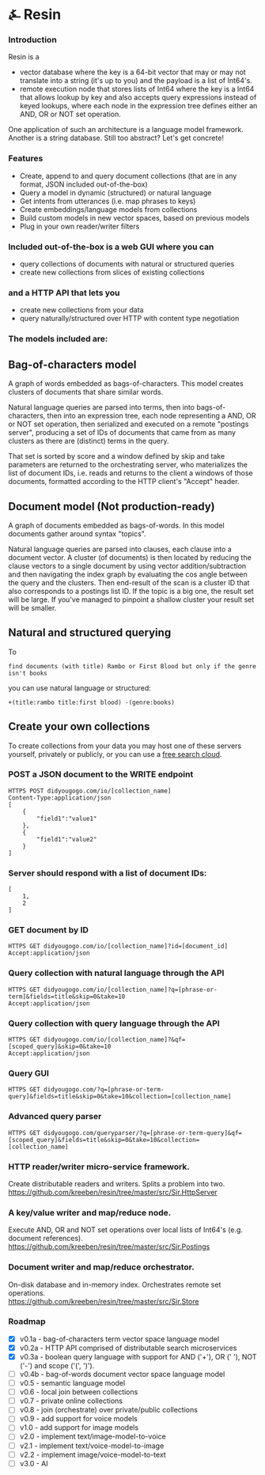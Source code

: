 # &#9084; Resin

### Introduction

Resin is a

- vector database where the key is a 64-bit vector that may or may not translate into a string  (it's up to you) 
and the payload is a list of Int64's.
- remote execution node that stores lists of Int64 where the key is a Int64 that allows lookup by key and also accepts 
query expressions instead of keyed lookups, where each node in the expression tree defines either an AND, OR or NOT set operation.

One application of such an architecture is a language model framework. Another is a string database. Still too abstract? Let's get concrete!

### Features

- Create, append to and query document collections (that are in any format, JSON included out-of-the-box)
- Query a model in dynamic (structured) or natural language
- Get intents from utterances (i.e. map phrases to keys)
- Create embeddings/language models from collections
- Build custom models in new vector spaces, based on previous models
- Plug in your own reader/writer filters

### Included out-of-the-box is a web GUI where you can

- query collections of documents with natural or structured queries
- create new collections from slices of existing collections

### and a HTTP API that lets you

- create new collections from your data
- query naturally/structured over HTTP with content type negotiation 

### The models included are:

## Bag-of-characters model

A graph of words embedded as bags-of-characters. 
This model creates clusters of documents that share similar words. 

Natural language queries are parsed into terms, then into bags-of-characters, 
then into an expression tree, each node representing a AND, OR or NOT set operation, 
then serialized and executed on a remote "postings server", producing a set of IDs 
of documents that came from as many clusters as there are (distinct) terms in the query.  

That set is sorted by score and a window defined by skip and take parameters are returned to the orchestrating server, who 
materializes the list of document IDs, i.e. reads and returns to the client a windows of those documents, formatted 
according to the HTTP client's "Accept" header.

## Document model (Not production-ready)

A graph of documents embedded as bags-of-words. 
In this model documents gather around syntax "topics". 

Natural language queries are parsed into clauses, each clause into a document vector. 
A cluster (of documents) is then located by reducing the clause vectors to a single document 
by using vector addition/subtraction and then navigating the index graph by evaluating 
the cos angle between the query and the clusters. Then end-result of the scan is a cluster ID 
that also corresponds to a postings list ID. If the topic is a big one, the result set will be large. 
If you've managed to pinpoint a shallow cluster your result set will be smaller.

## Natural and structured querying

To 

	find documents (with title) Rambo or First Blood but only if the genre isn't books
	
you can use natural language or structured:

	+(title:rambo title:first blood) -(genre:books)

## Create your own collections

To create collections from your data you may host one of these servers yourself, privately or publicly, 
or you can use a [free search cloud](https://didyougogo.com).

### POST a JSON document to the WRITE endpoint

	HTTPS POST didyougogo.com/io/[collection_name]
	Content-Type:application/json
	[
		{
			"field1":"value1"
		},
		{
			"field1":"value2"
		}
	]
###	Server should respond with a list of document IDs:

	[
		1,
		2
	]

### GET document by ID

	HTTPS GET didyougogo.com/io/[collection_name]?id=[document_id]
	Accept:application/json

### Query collection with natural language through the API

	HTTPS GET didyougogo.com/io/[collection_name]?q=[phrase-or-term]&fields=title&skip=0&take=10  
	Accept:application/json

### Query collection with query language through the API

	HTTPS GET didyougogo.com/io/[collection_name]?&qf=[scoped_query]&skip=0&take=10  
	Accept:application/json

### Query GUI

	HTTPS GET didyougogo.com/?q=[phrase-or-term-query]&fields=title&skip=0&take=10&collection=[collection_name]

### Advanced query parser

	HTTPS GET didyougogo.com/queryparser/?q=[phrase-or-term-query]&qf=[scoped_query]&fields=title&skip=0&take=10&collection=[collection_name]

### HTTP reader/writer micro-service framework.
Create distributable readers and writers. Splits a problem into two. 
https://github.com/kreeben/resin/tree/master/src/Sir.HttpServer

### A key/value writer and map/reduce node. 
Execute AND, OR and NOT set operations over local lists of Int64's (e.g. document references).  
https://github.com/kreeben/resin/tree/master/src/Sir.Postings

### Document writer and map/reduce orchestrator. 
On-disk database and in-memory index. Orchestrates remote set operations.   
https://github.com/kreeben/resin/tree/master/src/Sir.Store

### Roadmap

- [x] v0.1a - bag-of-characters term vector space language model
- [x] v0.2a - HTTP API comprised of distributable search microservices
- [x] v0.3a - boolean query language with support for AND ('+'), OR (' '), NOT ('-') and scope ('(', ')').
- [ ] v0.4b - bag-of-words document vector space language model
- [ ] v0.5 - semantic language model
- [ ] v0.6 - local join between collections
- [ ] v0.7 - private online collections
- [ ] v0.8 - join (orchestrate) over private/public collections
- [ ] v0.9 - add support for voice models
- [ ] v1.0 - add support for image models
- [ ] v2.0 - implement text/image-model-to-voice
- [ ] v2.1 - implement text/voice-model-to-image
- [ ] v2.2 - implement image/voice-model-to-text
- [ ] v3.0 - AI